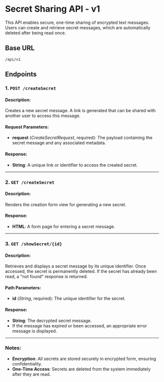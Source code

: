 # Secret Sharing API - v1

This API enables secure, one-time sharing of encrypted text messages. Users can create and retrieve secret messages, which are automatically deleted after being read once.

## Base URL
`/api/v1`

## Endpoints

### 1. `POST /createSecret`
#### Description:
Creates a new secret message. A link is generated that can be shared with another user to access this message.

#### Request Parameters:
- **request** (_CreateSecretRequest_, required): The payload containing the secret message and any associated metadata.

#### Response:
- **String**: A unique link or identifier to access the created secret.

---

### 2. `GET /createSecret`
#### Description:
Renders the creation form view for generating a new secret.

#### Response:
- **HTML**: A form page for entering a secret message.

---

### 3. `GET /showSecret/{id}`
#### Description:
Retrieves and displays a secret message by its unique identifier. Once accessed, the secret is permanently deleted. If the secret has already been read, a "not found" response is returned.

#### Path Parameters:
- **id** (_String_, required): The unique identifier for the secret.

#### Response:
- **String**: The decrypted secret message.
- If the message has expired or been accessed, an appropriate error message is displayed.

---

### Notes:
- **Encryption**: All secrets are stored securely in encrypted form, ensuring confidentiality.
- **One-Time Access**: Secrets are deleted from the system immediately after they are read.
